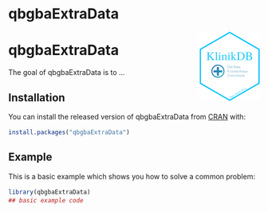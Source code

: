 
# qbgbaExtraData

<img src='man/figures/logo.png' align="right" height="139" />

<!-- README.md is generated from README.Rmd. Please edit that file -->

# qbgbaExtraData

<!-- badges: start -->
<!-- badges: end -->

The goal of qbgbaExtraData is to …

## Installation

You can install the released version of qbgbaExtraData from
[CRAN](https://CRAN.R-project.org) with:

``` r
install.packages("qbgbaExtraData")
```

## Example

This is a basic example which shows you how to solve a common problem:

``` r
library(qbgbaExtraData)
## basic example code
```
